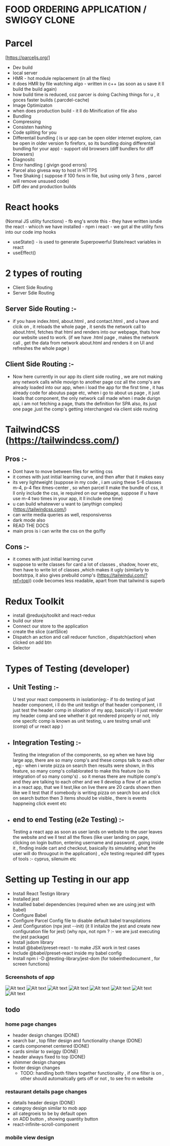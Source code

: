 # FOOD ORDERING APPLICATION / SWIGGY CLONE

# Parcel

[https://parceljs.org/]

- Dev build
- local server
- HMR - hot module replacement (in all the files)
- it does HMR by file watching algo - written in c++ (as soon as u save it ll build the build again)
- how build time is reduced, coz parcer is doing Caching things for u , it goces faster builds (.parcdel-cache)
- Image Optimizaton
- when does production build - it ll do Minification of file also
- Bundling
- Compressing
- Consisten hashing
- Code spliting for you
- Differentail bundling ( is ur app can be open older internet explore, can be open in older version fo fireforx, so its bundling doing differentail bundling for your app) - support old browsers (diff bundlers for diff browsers)
- Diagnositc
- Error handling ( givign good errors)
- Parcel also givesa way to host in HTTPS
- Tree Shaking ( suppose if 100 fxns in file, but using only 3 fxns , parcel will remove unsused code)
- Diff dev and production builds

# React hooks

(Normal JS utility functions) - fb eng's wrote this - they have written isndie the react - whicch we have installed - npm i react - we got al the utility fxns into our code
imp hooks

- useState() - is used to generate Superpowerful State/react variables in react
- useEffect()

# 2 types of routing

- Client Side Routing
- Server Sdie Routing

## Server Side Routing :-

- if you have index.html, about.html , and contact.html , and u have <about> and clcik on </about> , it reloads the whole page , it sends the network call to about.html, fetches that html and renders into our webpage, thats how our website used to work. (if we have .html page , makes the network call , get the data from network about.html and renders it on UI and refreshes the whole page )

## Client Side Routing :-

- Now here currently in our app its client side routing , we are not making any network calls while movign to another page coz all the comp's are already loaded into our app, when i load the app for the first time , it has already code for aboutus page etc, when i go to about us page , it just loads that component, the only network call made when i made durign api, i am not fetching a page, thats the definition for SPA also, its just one page ,just the comp's getting interchanged via client side routing

# TailwindCSS (https://tailwindcss.com/)

## Pros :-

- Dont have to move between files for writing css
- it comes with just initial learning curve, and then after that it makes easy
- its very lightweight (suppose in my code , i am using these 5-6 classes m-4, p-4 flex itmes-center , so when parcel ll make the bundle of css, it ll only include the css, ie required on our webpage, suppose if u have use m-4 two times in your app, it ll include one time)
- u can build whatewver u want to (anythign complex) (https://tailwindcss.com/)
- can write media queries as well, responsivenss
- dark mode also
- READ THE DOCS
- main pros is i can write the css on the go/fly

## Cons :-

- it comes with just initial learning curve
- suppose to write classes for card a lot of classes , shadow, hover etc, then have to write lot of classes ,which makes it ugly (similarly to bootstrpa, it also gives prebuild comp's (https://tailwindui.com/?ref=top)) code becomes less readable, apart from that tailwind is superb

# Redux Toolkit

- install @reduxjs/toolkit and react-redux
- build our store
- Connect our store to the application
- create the slice (cartSlice)
- Dispatch an action and call reducer function , dispatch(action) when clicked on add btn
- Selector

# Types of Testing (developer)

- ## Unit Testing :-
  U test your react components in isolation(eg:- if to do testing of just header component, i ll do the unit testign of that header component, i ll just test the header comp in siloation of my app, basically i ll just render my header comp and see whether it got rendered properly or not, inly one specifc comp is known as unit testing, u are tesitng small unit (comp) of ur react app )
- ## Integration Testing :-

  Testing the integration of the components, so eg when we have big large app, there are so many comp's and these comps talk to each other , eg:- when i wrote pizza on search then results were shown, in this feature, so many comp's collablorated to make this feature (so its integration of so many comp's) . so it menas there are multiple comp's and they are talking to each other and we ll develop a flow of an action in a react app, that we ll test,like on live there are 20 cards shown then like we ll test that if somebody is writing pizza on search box and click on search button then 3 items should be visible., there is events happneing click event etc

- ## end to end Testing (e2e Testing) :-
  Testing a react app as soon as user lands on website to the user leaves the website and we ll test all the flows (like user landing on page, clicking on login button, entering username and password , going inside it , finding inside cart and checkout, basically its simulating what the user will do througout in the application) , e2e testing requried diff types of tools :- cyprus, silenuim etc
  <!-- As a developer we are majorly concerned about first two types of testing -->

# Setting up Testing in our app

- Install React Testign library
- Installed jest
- Installled babel dependencies (required when we are using jest with babel)
- Configure Babel
- Configure Parcel Config file to disable default babel transpilations
- Jest Configuration (npx jest --init) (it ll initalize the jest and create new configuration file for jest) (why npx, not npm ? :- we are just executing the jest package)
- Install jsdom library
- Install @babel/preset-react - to make JSX work in test cases
- Include @babel/preset-react inside my babel config
- Install npm i -D @testing-library/jest-dom (for tobeinthedocument , for screen functions)

### Screenshots of app

![Alt text](./assets/images/ss1.png)
![Alt text](./assets/images/ss2.png)
![Alt text](./assets/images/ss3.png)
![Alt text](./assets/images/ss4.png)
![Alt text](./assets/images/ss5.png)
![Alt text](./assets/images/ss6.png)
![Alt text](./assets/images/ss7.png)
![Alt text](./assets/images/ss8.png)

## todo

### home page changes

- header design changes (DONE)
- search bar , top filter design and functionality change (DONE)
- cards componenet centered (DONE)
- cards similar to swiggy (DONE)
- header always fixed to top (DONE)
- shimmer design changes
- footer design changes 
  - TODO: handling both filters together functionality , if one filter is on , other should automaitcally gets off or not , to see fro m website


### restaurant details page changes

- details header design (DONE)
- categroy design similar to mob app
- all categroeis to be by default open
- on ADD button , showing quantity button 
- react-infinite-scroll-component

### mobile view design
